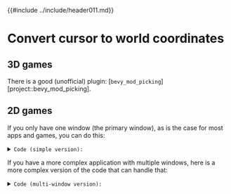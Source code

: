 {{#include ../include/header011.md}}

# Convert cursor to world coordinates

## 3D games

There is a good (unofficial) plugin:
[`bevy_mod_picking`][project::bevy_mod_picking].

## 2D games

If you only have one window (the primary window), as is the case for most apps
and games, you can do this:

<details>
  <summary>
  <code>Code (simple version):</code>
  </summary>

```rust,no_run,noplayground
{{#include ../code011/examples/cursor2world.rs:simple}}
```

</details>

If you have a more complex application with multiple windows, here is a more
complex version of the code that can handle that:

<details>
  <summary>
  <code>Code (multi-window version):</code>
  </summary>

```rust,no_run,noplayground
{{#include ../code011/examples/cursor2world.rs:multiple-windows}}
```

</details>
